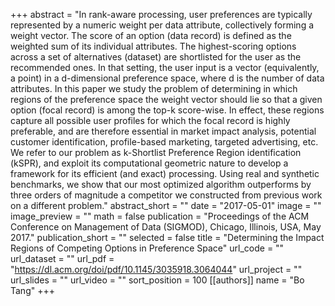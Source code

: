 +++
abstract = "In rank-aware processing, user preferences are typically represented by a numeric weight per data attribute, collectively forming a weight vector. The score of an option (data record) is defined as the weighted sum of its individual attributes. The highest-scoring options across a set of alternatives (dataset) are shortlisted for the user as the recommended ones. In that setting, the user input is a vector (equivalently, a point) in a d-dimensional preference space, where d is the number of data attributes. In this paper we study the problem of determining in which regions of the preference space the weight vector should lie so that a given option (focal record) is among the top-k score-wise. In effect, these regions capture all possible user profiles for which the focal record is highly preferable, and are therefore essential in market impact analysis, potential customer identification, profile-based marketing, targeted advertising, etc. We refer to our problem as k-Shortlist Preference Region identification (kSPR), and exploit its computational geometric nature to develop a framework for its efficient (and exact) processing. Using real and synthetic benchmarks, we show that our most optimized algorithm outperforms by three orders of magnitude a competitor we constructed from previous work on a different problem."
abstract_short = ""
date = "2017-05-01"
image = ""
image_preview = ""
math = false
publication = "Proceedings of the ACM Conference on Management of Data (SIGMOD), Chicago, Illinois, USA, May 2017."
publication_short = ""
selected = false
title = "Determining the Impact Regions of Competing Options in Preference Space"
url_code = ""
url_dataset = ""
url_pdf = "https://dl.acm.org/doi/pdf/10.1145/3035918.3064044"
url_project = ""
url_slides = ""
url_video = ""
sort_position = 100
[[authors]]
    name = "Bo Tang"
+++
